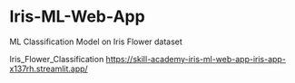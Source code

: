 # Iris-ML-Web-App
ML Classification Model on Iris Flower dataset

Iris_Flower_Classification
https://skill-academy-iris-ml-web-app-iris-app-x137rh.streamlit.app/
